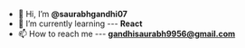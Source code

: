 - 👋 Hi, I’m **@saurabhgandhi07**
- 🌱 I’m currently learning --- **React**
- 📫 How to reach me --- **gandhisaurabh9956@gmail.com**

<!---
saurabhgandhi07/saurabhgandhi07 is a ✨ special ✨ repository because its `README.md` (this file) appears on your GitHub profile.
You can click the Preview link to take a look at your changes.
--->
